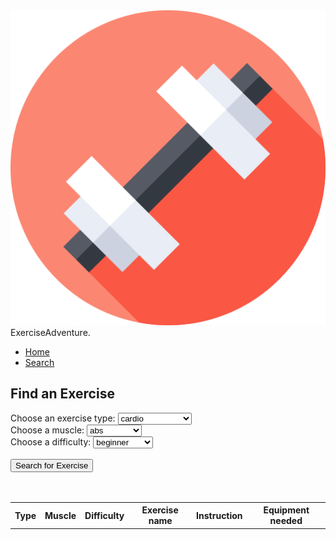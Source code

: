 <html>
<head>
    <meta name="viewport" content="width=device-width, inital-scale=1.0">
    <title>ExerciseAdventure</title>
    <link rel="stylesheet" href="style.css">
  <script src="https://code.jquery.com/jquery-3.6.0.min.js"></script>
</head>
<body>
  <div class="header2">
    <nav>
      <div class="logo">
        <img src="images/logo2.png">
        <span>ExerciseAdventure.</span>
      </div>
      <ul>
        <li><a href = "">Home</a></li>
        <li><a href = "search">Search</a></li>
      </ul>
    </nav>
    <h2>Find an Exercise</h2>
    <div class="selection">
      <label for="type">Choose an exercise type:</label>
      <select id="type" name="type">
          <option value="cardio">cardio</option>
          <option value="olympic_weightlifting">weight lifting</option>
          <option value="strength">strength training</option>
          <option value="stretching">flexibility</option>
      </select>
      <br>
      <label for="muscle">Choose a muscle:</label>
      <select id="muscle" name="muscle">
          <option value="abdominals">abs</option>
          <option value="biceps">biceps</option>
          <option value="calves">calves</option>
          <option value="chest">chest</option>
          <option value="forearms">forearms</option>
          <option value="hamstrings">hamstrings</option>
          <option value="lower_back">back</option>
          <option value="quadriceps">quads</option>
          <option value="triceps">triceps</option>
      </select>
      <br>
      <label for="difficulty">Choose a difficulty:</label>
      <select id="difficulty" name="difficulty">
          <option value="beginner">beginner</option>
          <option value="intermediate">intermediate</option>
          <option value="expert">expert</option>
      </select>
    <br>
    <br>
    <button class="btn" id="searchExercise">Search for Exercise</button>
    </div>
    <br>
    <br>
    <table class="content-table" id="result">
      <thead>
        <tr>
            <th>Type</th>
            <th>Muscle</th>
            <th>Difficulty</th>
            <th>Exercise name</th> 
            <th>Instruction</th>
            <th>Equipment needed</th>
        </tr>
      </thead>
      <tbody>
        <tr>
          <!-- data goes here-->
        </tr>
      </tbody>
    </table>
  </div>

  <script>
    $(document).ready(function () {
      $("#searchExercise").click(function () {
        // dropdown values
        const type = $("#type").val();
        const muscle = $("#muscle").val();
        const difficulty = $("#difficulty").val();

        const params = {
          type: type,
          muscle: muscle,
          difficulty: difficulty
        };

        const settings = {
          async: true,
          crossDomain: true,
          url: 'https://exercises-by-api-ninjas.p.rapidapi.com/v1/exercises',
          method: 'GET',
          headers: {
            'X-RapidAPI-Key': '68e33219d8msh2a2a73644dd8e5ep1ffc0djsn22e47a8354fe',
            'X-RapidAPI-Host': 'exercises-by-api-ninjas.p.rapidapi.com'
          },
          data: params 
        };

        // ajax request
        $.ajax(settings).done(function (response) {
          console.log(response);

          if (response.length === 0) {
            alert("No exercises found, please try something else!");
          } else {

            const randomIndex = Math.floor(Math.random() * response.length);
            const randomExerciseName = response[randomIndex].name;
            const ExerciseInstruction = response[randomIndex].instructions;
            const ExerciseEquip = response[randomIndex].equipment;

            const newRow = $("<tr>");
            newRow.append($("<td>").text(type));
            newRow.append($("<td>").text(muscle));
            newRow.append($("<td>").text(difficulty));
            newRow.append($("<td>").text(randomExerciseName)); 
            newRow.append($("<td>").text(ExerciseInstruction)); 
            newRow.append($("<td>").text(ExerciseEquip));
            $("tbody").append(newRow);
          }
        })
        .fail(function () {
          alert("Failed to fetch exercise data from the API.");
        });

        // Clear the select elements for the next entry
        $("#type").val("");
        $("#muscle").val("");
        $("#difficulty").val("");
      });
    });
  </script>
</body>
</html>
